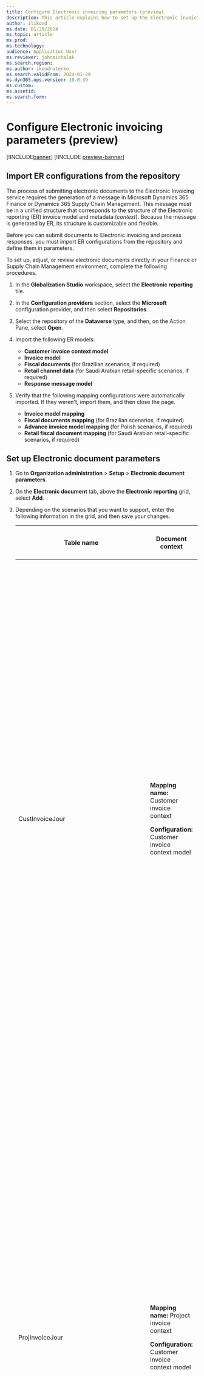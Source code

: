 ```yaml
---
title: Configure Electronic invoicing parameters (preview)
description: This article explains how to set up the Electronic invoicing parameters (preview).
author: ilikond
ms.date: 01/29/2024
ms.topic: article
ms.prod: 
ms.technology: 
audience: Application User
ms.reviewer: johnmichalak
ms.search.region: 
ms.author: ikondratenko
ms.search.validFrom: 2024-01-29
ms.dyn365.ops.version: 10.0.39
ms.custom: 
ms.assetid: 
ms.search.form: 
---
```


# Configure Electronic invoicing parameters (preview)

[!INCLUDE[banner](../../includes/banner.md)]
[!INCLUDE [preview-banner](~/../shared-content/shared/preview-includes/preview-banner.md)]

## Import ER configurations from the repository

The process of submitting electronic documents to the Electronic Invoicing service requires the generation of a message in Microsoft Dynamics 365 Finance or Dynamics 365 Supply Chain Management. This message must be in a unified structure that corresponds to the structure of the Electronic reporting (ER) invoice model and metadata (*context*). Because the message is generated by ER, its structure is customizable and flexible.

Before you can submit documents to Electronic invoicing and process responses, you must import ER configurations from the repository and define them in parameters.

To set up, adjust, or review electronic documents directly in your Finance or Supply Chain Management environment, complete the following procedures.

1. In the **Globalization Studio** workspace, select the **Electronic reporting** tile.
1. In the **Configuration providers** section, select the **Microsoft** configuration provider, and then select **Repositories**.
1. Select the repository of the **Dataverse** type, and then, on the Action Pane, select **Open**.
1. Import the following ER models:

    - **Customer invoice context model**
    - **Invoice model**
    - **Fiscal documents** (for Brazilian scenarios, if required)
    - **Retail channel data** (for Saudi Arabian retail-specific scenarios, if required)
    - **Response message model**

1. Verify that the following mapping configurations were automatically imported. If they weren't, import them, and then close the page.

    - **Invoice model mapping**
    - **Fiscal documents mapping** (for Brazilian scenarios, if required)
    - **Advance invoice model mapping** (for Polish scenarios, if required)
    - **Retail fiscal document mapping** (for Saudi Arabian retail-specific scenarios, if required)

## Set up Electronic document parameters

1. Go to **Organization administration** \> **Setup** \> **Electronic document parameters**.
1. On the **Electronic document** tab, above the **Electronic reporting** grid, select **Add**.
1. Depending on the scenarios that you want to support, enter the following information in the grid, and then save your changes.

    | Table name | Document context | Electronic document model mapping | Features that it's required for |
    |------------|------------------|-----------------------------------|---------------------------------|
    | CustInvoiceJour | <p><b>Mapping name:</b> Customer invoice context</p><p><b>Configuration:</b> Customer invoice context model</p> | <p><b>Mapping name:</b> Customer Invoice</p><p><b>Configuration:</b> Invoice model mapping</p> | <ul><li>Austrian electronic invoices (AT)</li><li>Belgian electronic invoice (BE)</li><li>Danish electronic invoice (DK)</li><li>Egyptian electronic invoice (EG)</li><li>Estonian electronic invoice (EE)</li><li>Finish electronic invoice (FI)</li><li>French electronic invoice (FR)</li><li>German electronic invoice (DE)</li><li>FatturaPA (IT)</li><li>Dutch electronic invoice (NL)</li><li>Norwegian electronic invoice (NO)</li><li>Polish electronic invoice (PL)</li><li>Spanish electronic invoice (ES)</li><li>PEPPOL electronic invoice</li><li>Saudi Arabian electronic invoice (SA)</li><li>Australian electronic invoice (AU)</li><li>New Zealand electronic invoice (NZ)</li></ul> |
    | ProjInvoiceJour | <p><b>Mapping name:</b> Project invoice context</p><p><b>Configuration:</b> Customer invoice context model</p> | <p><b>Mapping name:</b> Project Invoice</p><p><b>Configuration:</b> Invoice model mapping</p> | <ul><li>Austrian electronic invoices (AT)</li><li>Belgian electronic invoice (BE)</li><li>Danish electronic invoice (DK)</li><li>Egyptian electronic invoice (EG)</li><li>Estonian electronic invoice (EE)</li><li>Finish electronic invoice (FI)</li><li>French electronic invoice (FR)</li><li>German electronic invoice (DE)</li><li>FatturaPA (IT)</li><li>Dutch electronic invoice (NL)</li><li>Norwegian electronic invoice (NO)</li><li>Polish electronic invoice (PL)</li><li>Spanish electronic invoice (ES)</li><li>PEPPOL electronic invoice</li><li>Saudi Arabian electronic invoice (SA)</li><li>Australian electronic invoice (AU)</li><li>New Zealand electronic invoice (NZ)</li></ul> |
    | CzCustAdvanceInvoiceTable | <p><b>Mapping name:</b> Advance invoice context</p><p><b>Configuration:</b> Customer invoice context model</p> | <p><b>Mapping name:</b> Advance invoice model mapping</p><p><b>Configuration:</b> Advance invoice model mapping</p> | Polish electronic invoice (PL) |
    | RetailTransactionFiscalTransDocumentView | <p><b>Mapping name:</b> Retail fiscal document context</p><p><b>Configuration:</b> Customer invoice context model</p> | <p><b>Mapping name:</b> Retail fiscal document</p><p><b>Configuration:</b> Retail fiscal document mapping</p> | Saudi Arabian electronic invoice (SA) |
    | FiscalDocument\_BR | <p><b>Mapping name:</b> Fiscal document context</p><p><b>Configuration:</b> Customer invoice context model</p> | <p><b>Mapping name:</b> Fiscal documents mapping</p><p><b>Configuration:</b> Fiscal documents mapping</p> | Brazilian NF-e (BR) |
    | Correction letter | <p><b>Mapping name:</b> FD correction letter context</p><p><b>Configuration:</b> Customer invoice context model</p> | <p><b>Mapping name:</b> Correction letter mapping</p><p><b>Configuration:</b> Fiscal documents mapping</p> | Brazilian NF-e (BR) |
    | Service Fiscal document | <p><b>Mapping name:</b> Fiscal document context</p><p><b>Configuration:</b> Customer invoice context model</p> | <p><b>Mapping name:</b> Fiscal documents mapping</p><p><b>Configuration:</b> Fiscal documents mapping</p> | Brazilian NFS-e ABRASF Curitiba (BR) |

If you derive a configuration from the configuration that's mentioned in the preceding table, define the new configuration.

To set up the rules to process responses from the Electronic Invoicing service, and to update Finance and Supply Chain Management data based on invoices that are processed by the service, set up response types. In most scenarios, this setup is country/region-specific. Therefore, we recommend that you follow the country/region-specific instructions. For more information, see [Availability of Electronic invoicing features by country or region](e-invoicing-country-specific-availability.md).

## Create a Key Vault reference

1. On the **Electronic document parameters** page, on the **Electronic Invoicing** tab, on the **Key Vault settings** FastTab, select **Key Vault parameters**.
1. On the **Key Vault parameters** page, select **New** to create a Key Vault reference.
1. In the **Name** field, enter the name of the Key Vault reference.
1. In the **Description** field, enter a description.
1. In the **Key Vault URI** field, paste the Key Vault URI from the key vault (`https://<your key vault>.vault.azure.net/`). For more information, see [Create an Azure key vault in the Azure portal](gs-e-invoicing-create-azure-key-vault-azure-portal.md).
1. In the **Certificates** section, select **Add**.
1. In the **Name** field, enter the name of the storage account secret or certificate. This name should match the name of the Key Vault secret that holds the shared access signature (SAS) token of the storage account. For more information, see [Create an Azure storage account in the Azure portal](gs-e-invoicing-create-azure-storage-account-azure-portal.md).
1. In the **Description** field, enter a description.
1. In the **Type** field, select either **Secret** or **Certificate**, depending on what you're configuring.

    > [!NOTE]
    > In some scenarios, you must use public certificates that have the .cer file name extension. However, Key Vault doesn't support importing and storing certificates of this type as Key Vault certificates. In these scenarios, you should save the .cer file as a Base-64-encoded X.509 (.CER) string. Then, in a Key Vault secret, store the string that appears between the **BEGIN CERTIFICATE** line and the **END CERTIFICATE** line in the file. In the service environment, you should still create a reference to the Key Vault record and set the **Type** field to **Certificate**.
    >
    > Alternatively, use the following PowerShell script to generate a Base-64 string of the .cer certificate file.
    > 
    > ```powershell
    > $FilePath = ''
    > $Cer = New-Object -TypeName System.Security.Cryptography.X509Certificates.X509Certificate2($FilePath)
    > $BinCert = $Cer.GetRawCertData()
    > $Base64Cert = [System.Convert]::ToBase64String($BinCert)
    > echo $Base64Cert
    > ```

1. If your specific scenarios require a chain of certificates to apply digital signatures or establish a secure (Secure Sockets Layer \[SSL\]) connection to external web services, create a chain of certificates where the certificates are in the following order: *Root certificates* \> *Intermediate certificates* \> *End-user certificates*. Root certificate authorities (CAs) are a trusted source of certificates. Intermediate CA certificates are bridges that link the end-user certificates to the root CA certificates. To create and set up a chain of certificates, follow these steps:

    1. On the Action Pane, select **Chain of certificates**.
    1. Select **New** to create a chain of certificates.
    1. In the **Name** field, enter the name of the chain of certificates.
    1. In the **Description** field, enter a description.
    1. In the **Certificates** section, select **Add** to add a certificate to the chain.
    1. Use the **Up** or **Down** button to change the position of the certificate in the chain. Keep the CA root certificate at the top of the list and the end-user certificate at the bottom.
    1. Save the data, and close the **Chain of certificates** page.

1. Save the data, and close the **Key Vault parameters** page.
1. In the **Key Vault** field, select the key vault that you created in previous steps.
1. In the **Storage SAS token secret** field, select the name of the storage account secret that must be used to authenticate access to the storage account.

### Configure number sequences

If your scenarios require number sequences (for example, in file names), you can use number sequences that are used either across Globalization features or for a specific Globalization feature. After a number sequence is defined, you can use it in variables and processing pipelines. To track the use of a number sequence, look for a value in the **Current Value** field and a selected **In use** checkbox on the **Number sequences** FastTab on the **Electronic Invoicing** tab of the **Electronic document parameters** page.

To create a number sequence, select **New** on the **Number sequences** FastTab. Then enter a name and description.

To delete a number sequence if it's no longer used, select **Delete**.

## Inactivate legacy Electronic invoicing functionality

To inactivate old (legacy) ER functionality for some features, and to activate additional functionality in Finance and Supply Chain Management for some country/region-specific scenarios, enable the corresponding feature on the **Features** tab of the **Electronic document parameters** page.

When you enable a feature in the list, the legacy functionality is inactivated for the corresponding country or region and feature name.
